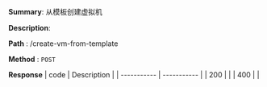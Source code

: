 **Summary**: 从模板创建虚拟机

**Description**:

**Path** : /create-vm-from-template

**Method** : `POST`

**Response**
| code      | Description |
| ----------- | ----------- |
|  200   |       |
|  400   |       |

